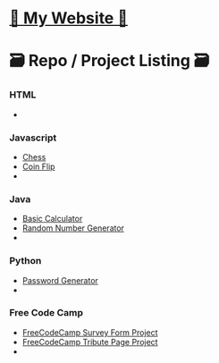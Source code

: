 # [🌼 My Website 🌼](https://kathylam204.github.io/)

# 🗃️ Repo / Project Listing 🗃️

### HTML
- 

### Javascript
- [Chess](https://github.com/kathylam204/chess)
- [Coin Flip](https://github.com/kathylam204/coin-flip)
- 

### Java
- [Basic Calculator](https://github.com/kathylam204/calculator)
- [Random Number Generator](https://github.com/kathylam204/numbergenerator)
- 

### Python
- [Password Generator](https://github.com/kathylam204/password-generator)
- 

### Free Code Camp
- [FreeCodeCamp Survey Form Project](https://github.com/kathylam204/fccsurveyform)
- [FreeCodeCamp Tribute Page Project](https://github.com/kathylam204/fcctributepage)
- 
<!---
## C#
*(Projects coming soon)*

## SQL
*(Projects coming soon)*

## Typescript
*(Projects coming soon)*

## C++
*(Projects coming soon)*

## React
*(Projects coming soon)*

## Go
*(Projects coming soon)*
-->
